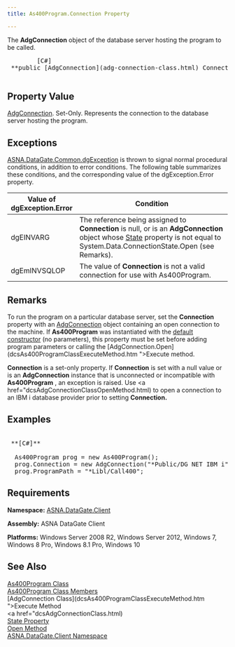 ```yaml
---
title: As400Program.Connection Property

---
```


The **AdgConnection** object of the database server hosting the program to be called. 
<pre class="prettyprint">        <span class="lang">[C#]</span>
 **public [AdgConnection](adg-connection-class.html) Connection { set; }** 
      </pre>

## Property Value

[AdgConnection](adg-connection-class.html). Set-Only. Represents the connection to the database server hosting the program.
## Exceptions

[ASNA.DataGate.Common.dgException](dgexception-class.html) is thrown to signal normal procedural conditions, in addition to error conditions. The following table summarizes these conditions, and the corresponding value of the dgException.Error property.
<br />



| Value of 							<br /> 							dgException.Error | Condition |
| ---- | ---- |
| dgEINVARG | The reference being assigned to **Connection** is null, or is an **AdgConnection** object whose [ State](adg-connection-class-state-property.html) property is not equal to System.Data.ConnectionState.Open (see Remarks). |
| dgEmINVSQLOP | The value of **Connection** is not a valid connection for use with As400Program. |



## Remarks

To run the program on a particular database server, set the **Connection** property with an [AdgConnection](adg-connection-class.html) object containing an open connection to the machine. If **As400Program** was instantiated with the [default constructor](as400program-class-as400program-method1.html) (no parameters), this property must be set before adding program parameters or calling the [AdgConnection.Open](dcsAs400ProgramClassExecuteMethod.htm ">Execute</a> method.

**Connection** is a set-only property. If **Connection** is set with a null value or is an **AdgConnection** instance that is unconnected or incompatible with **As400Program** , an exception is raised. Use <a href="dcsAdgConnectionClassOpenMethod.html) to open a connection to an IBM i database provider prior to setting **Connection.** 
## Examples

<pre>
        <span class="lang">
 **[C#]** 
        </span>
  As400Program prog = new As400Program();
  prog.Connection = new AdgConnection("*Public/DG NET IBM i");
  prog.ProgramPath = "*Libl/Call400";</pre>

## Requirements

**Namespace:** [ASNA.DataGate.Client](datagate-client-namespace.html) 

**Assembly:** ASNA DataGate Client

**Platforms:** Windows Server 2008 R2, Windows Server 2012, Windows 7, Windows 8 Pro, Windows 8.1 Pro, Windows 10
## See Also


[As400Program Class](as400program-class.html)
      <br />
[As400Program Class Members](as400program-members.html)
      <br />
[AdgConnection Class](dcsAs400ProgramClassExecuteMethod.htm ">Execute Method</a>
      <br />
      <a href="dcsAdgConnectionClass.html)
      <br />
[State Property](adg-connection-class-state-property.html)
      <br />
[Open Method](adg-connection-class-open-method.html)
      <br />
[ASNA.DataGate.Client Namespace](datagate-client-namespace.html)

